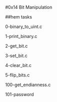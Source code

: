 #0x14 Bit Manipulation

##hem tasks

0-binary_to_uint.c

1-print_binary.c

2-get_bit.c

3-set_bit.c

4-clear_bit.c

5-flip_bits.c

100-get_endianness.c

101-password
